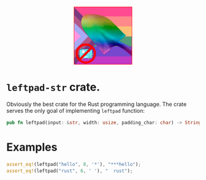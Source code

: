 <p align="center">
<img width="30%" src="./logo.png" />
</p>

# `leftpad-str` crate.

Obviously the best crate for the Rust programming language. The crate serves the only goal of implementing `leftpad` function:

```rs
pub fn leftpad(input: &str, width: usize, padding_char: char) -> String;
```

# Examples

```rs
assert_eq!(leftpad("hello", 8, '*'), "***hello");
assert_eq!(leftpad("rust", 6, ' '), "  rust");
```
